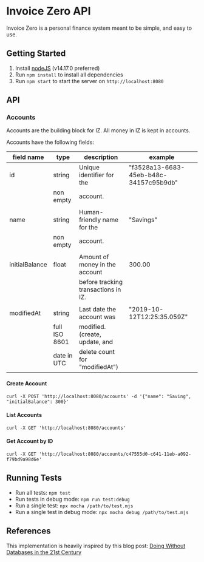 # Invoice Zero API
Invoice Zero is a personal finance system meant to be simple, and easy to use.

## Getting Started
1. Install [nodeJS](https://nodejs.org/) (v14.17.0 preferred)
2. Run `npm install` to install all dependencies
3. Run `npm start` to start the server on `http://localhost:8080`

## API

### Accounts

Accounts are the building block for IZ. All money in IZ is kept in accounts.

Accounts have the following fields:

| field name     | type          | description                         | example                                |
| -------------- | ------------- | ----------------------------------- | -------------------------------------- |
| id             | string        | Unique identifier for the           | "f3528a13-6683-45eb-b48c-34157c95b9db" |
|                | non empty     | account.                            |                                        |
|                |               |                                     |                                        |
| name           | string        | Human-friendly name for the         | "Savings"                              |
|                | non empty     | account.                            |                                        |
|                |               |                                     |                                        |
| initialBalance | float         | Amount of money in the account      | 300.00                                 |
|                |               | before tracking transactions in IZ. |                                        |
|                |               |                                     |                                        |
| modifiedAt     | string        | Last date the account was           | "2019-10-12T12:25:35.059Z"             |
|                | full ISO 8601 | modified. (create, update, and      |                                        |
|                | date in UTC   | delete count for "modifiedAt")      |                                        |

#### Create Account
```
curl -X POST 'http://localhost:8080/accounts' -d '{"name": "Saving", "initialBalance": 300}'
```

#### List Accounts
```
curl -X GET 'http://localhost:8080/accounts'
```

#### Get Account by ID
```
curl -X GET 'http://localhost:8080/accounts/c47555d0-c641-11eb-a092-f79bd9a98d6e'
```

## Running Tests
- Run all tests: `npm test`
- Run tests in debug mode: `npm run test:debug`
- Run a single test: `npx mocha /path/to/test.mjs`
- Run a single test in debug mode: `npx mocha debug /path/to/test.mjs`

## References
This implementation is heavily inspired by this blog post:
[Doing Without Databases in the 21st Century](https://codeburst.io/doing-without-databases-in-the-21st-century-6e25cf495373)


